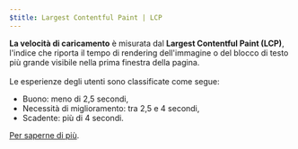```yaml
---
$title: Largest Contentful Paint | LCP
---
```


**La velocità di caricamento** è misurata dal **Largest Contentful Paint (LCP)**, l'indice che riporta il tempo di rendering dell'immagine o del blocco di testo più grande visibile nella prima finestra della pagina.<br><br> Le esperienze degli utenti sono classificate come segue:

- Buono: meno di 2,5 secondi,
- Necessità di miglioramento: tra 2,5 e 4 secondi,
- Scadente: più di 4 secondi.

[Per saperne di più](https://web.dev/lcp/).
